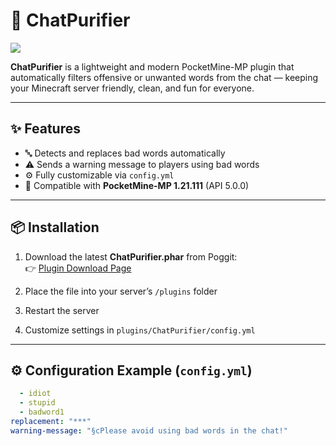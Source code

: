 # 💬 ChatPurifier

[![](https://poggit.pmmp.io/shield.state/ChatPurifier)](https://poggit.pmmp.io/p/ChatPurifier)

**ChatPurifier** is a lightweight and modern PocketMine-MP plugin that automatically filters offensive or unwanted words from the chat — keeping your Minecraft server friendly, clean, and fun for everyone.

---

## ✨ Features
- 🔤 Detects and replaces bad words automatically  
- ⚠️ Sends a warning message to players using bad words  
- ⚙️ Fully customizable via `config.yml`  
- 🧩 Compatible with **PocketMine-MP 1.21.111** (API 5.0.0)

---

## 📦 Installation
1. Download the latest **ChatPurifier.phar** from Poggit:  
   👉 [Plugin Download Page](https://poggit.pmmp.io/p/ChatPurifier/1.0.0#)

2. Place the file into your server’s `/plugins` folder  
3. Restart the server  
4. Customize settings in `plugins/ChatPurifier/config.yml`  

---

## ⚙️ Configuration Example (`config.yml`)
```yaml
  - idiot
  - stupid
  - badword1
replacement: "***"
warning-message: "§cPlease avoid using bad words in the chat!"

